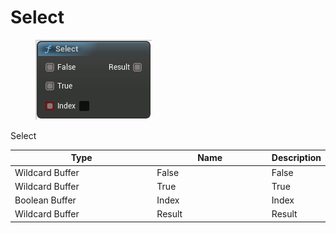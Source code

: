 # Select

<div align="left" data-full-width="false">

<figure><img src="Select.png" alt=""><figcaption></figcaption></figure>

</div>

Select

<table>
<thead><tr><th width="250">Type</th><th width="200">Name</th><th>Description</th></tr></thead>
<tbody>
<tr><td>Wildcard Buffer</td><td>False</td><td>False</td></tr>
<tr><td>Wildcard Buffer</td><td>True</td><td>True</td></tr>
<tr><td>Boolean Buffer</td><td>Index</td><td>Index</td></tr>
<tr><td>Wildcard Buffer</td><td>Result</td><td>Result</td></tr>
</tbody>
</table>